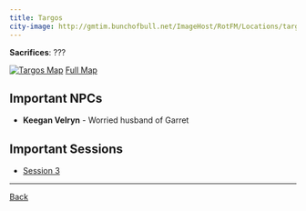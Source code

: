 ```yaml
---
title: Targos
city-image: http://gmtim.bunchofbull.net/ImageHost/RotFM/Locations/targos-shield.png
---
```

**Sacrifices**: ???

[![Targos Map](http://gmtim.bunchofbull.net/ImageHost/RotFM/Locations/targos-map-small.jpg)](http://gmtim.bunchofbull.net/ImageHost/RotFM/Locations/targos-map.jpg)
[Full Map](http://gmtim.bunchofbull.net/ImageHost/RotFM/Locations/targos-map.jpg)

## Important NPCs
- **Keegan Velryn** - 
  <span class="subtext">Worried husband of Garret</span>

## Important Sessions
- [Session 3](../past-sessions.md#session-3-020723)

---
[Back](./locations.md)
